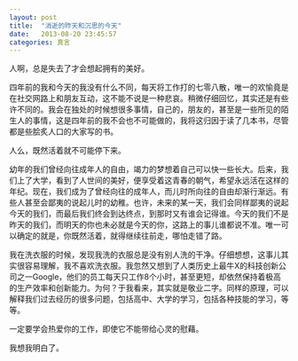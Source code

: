 ```yaml
---
layout: post
title:  "消逝的昨天和沉思的今天"
date:   2013-08-20 23:45:57
categories: 真言
---
```



人啊，总是失去了才会想起拥有的美好。

四年前的我和今天的我没有什么不同，每天将工作打的七零八散，唯一的欢愉竟是在社交网路上和朋友互动，这不能不说是一种悲哀。稍微仔细回忆，其实还是有些许不同的。我会在独处的时候想很多事情，自己的，朋友的，甚至是一些所见的陌生人的事情，这是四年前的我不会也不可能做的，我将这归因于读了几本书，尽管都是些脍炙人口的大家写的书。

人么，既然活着就不可能停下来。

幼年的我们曾经向往成年人的自由，竭力的梦想着自己可以快一些长大。后来，我们上了大学，看到了人世间的美好，便享受着这青春的朝气，希望永远活在这样的年纪。现在，我们成为了曾经向往的成年人，而儿时所向往的自由却渐行渐远。有些人甚至会鄙夷的说起儿时的幼稚。也许，未来的某一天，我们会同样鄙夷的说起今天的我们，而最后我们终会到达终点，到那时又有谁会记得谁。今天的我们不是昨天的我们，而明天的你也未必就是今天的你，这路上的事儿谁都说不准。唯一可以确定的就是，你既然活着，就得继续往前走，哪怕走错了路。

我在洗衣服的时候，发现我洗的衣服总是没有别人洗的干净。仔细想想，这事儿其实很容易理解，我不喜欢洗衣服。我忽然又想到了人类历史上最牛X的科技创新公司之一Google，他们的员工每天只工作8个小时，甚至更短，却依然保持着极高的生产效率和创新能力。为何？于我看来，其实就是敬业二字。同样的原理，可以解释我们过去经历的很多问题，包括高中、大学的学习，包括各种技能的学习，等等。

一定要学会热爱你的工作，即使它不能带给心灵的慰藉。

我想我明白了。

